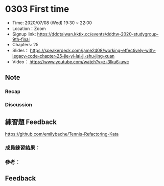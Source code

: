 # 0303 First time

- Time: 2020/07/08 (Wed) 19:30 ~ 22:00
- Location：Zoom
- Signup link: https://dddtaiwan.kktix.cc/events/dddtw-2020-studygroup-9th-final
- Chapters: 25
- Slides： https://speakerdeck.com/jame2408/working-effectively-with-legacy-code-chapter-25-jie-yi-lai-ji-shu-jing-xuan
- Video： https://www.youtube.com/watch?v=z-3lku6-uwc

## Note

### Recap

### Discussion

## 練習題 Feedback

https://github.com/emilybache/Tennis-Refactoring-Kata

### 成員練習結果：

### 參考：

## Feedback
